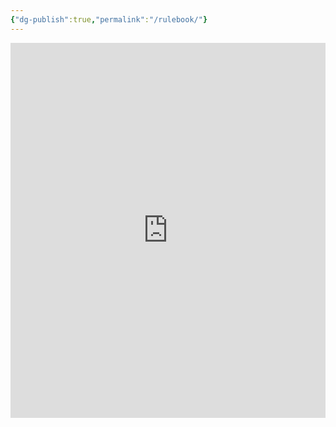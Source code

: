 ```yaml
---
{"dg-publish":true,"permalink":"/rulebook/"}
---
```



<iframe src="https://drive.google.com/file/d/1RB6Jt9SbdOXj3KUPxmG1ui_Tt5sEUDvF/preview" style='height: 600; width: 100%;' frameborder="0" scrolling="no" id="iframe" allow="autoplay"></iframe>

